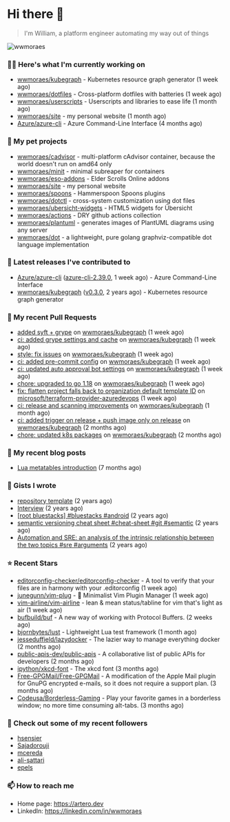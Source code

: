 # Hi there 👋

> I'm William, a platform engineer automating my way out of things

<img src="https://github-readme-stats.vercel.app/api?username=wwmoraes&show_icons=true" alt="wwmoraes" />

### 👨‍💻 Here's what I'm currently working on

- [wwmoraes/kubegraph](https://github.com/wwmoraes/kubegraph) - Kubernetes resource graph generator (1 week ago)
- [wwmoraes/dotfiles](https://github.com/wwmoraes/dotfiles) - Cross-platform dotfiles with batteries (1 week ago)
- [wwmoraes/userscripts](https://github.com/wwmoraes/userscripts) - Userscripts and libraries to ease life (1 month ago)
- [wwmoraes/site](https://github.com/wwmoraes/site) - my personal website (1 month ago)
- [Azure/azure-cli](https://github.com/Azure/azure-cli) - Azure Command-Line Interface (4 months ago)

### 🌱 My pet projects

- [wwmoraes/cadvisor](https://github.com/wwmoraes/cadvisor) - multi-platform cAdvisor container, because the world doesn&#39;t run on amd64 only
- [wwmoraes/minit](https://github.com/wwmoraes/minit) - minimal subreaper for containers
- [wwmoraes/eso-addons](https://github.com/wwmoraes/eso-addons) - Elder Scrolls Online addons
- [wwmoraes/site](https://github.com/wwmoraes/site) - my personal website
- [wwmoraes/spoons](https://github.com/wwmoraes/spoons) - Hammerspoon Spoons plugins
- [wwmoraes/dotctl](https://github.com/wwmoraes/dotctl) - cross-system customization using dot files
- [wwmoraes/ubersicht-widgets](https://github.com/wwmoraes/ubersicht-widgets) - HTML5 widgets for Übersicht
- [wwmoraes/actions](https://github.com/wwmoraes/actions) - DRY github actions collection
- [wwmoraes/plantuml](https://github.com/wwmoraes/plantuml) - generates images of PlantUML diagrams using any server
- [wwmoraes/dot](https://github.com/wwmoraes/dot) - a lightweight, pure golang graphviz-compatible dot language implementation

### 🔭 Latest releases I've contributed to

- [Azure/azure-cli](https://github.com/Azure/azure-cli) ([azure-cli-2.39.0](https://github.com/Azure/azure-cli/releases/tag/azure-cli-2.39.0), 1 week ago) - Azure Command-Line Interface
- [wwmoraes/kubegraph](https://github.com/wwmoraes/kubegraph) ([v0.3.0](https://github.com/wwmoraes/kubegraph/releases/tag/v0.3.0), 2 years ago) - Kubernetes resource graph generator

### 🔨 My recent Pull Requests

- [added syft &#43; grype](https://github.com/wwmoraes/kubegraph/pull/177) on [wwmoraes/kubegraph](https://github.com/wwmoraes/kubegraph) (1 week ago)
- [ci: added grype settings and cache](https://github.com/wwmoraes/kubegraph/pull/169) on [wwmoraes/kubegraph](https://github.com/wwmoraes/kubegraph) (1 week ago)
- [style: fix issues](https://github.com/wwmoraes/kubegraph/pull/168) on [wwmoraes/kubegraph](https://github.com/wwmoraes/kubegraph) (1 week ago)
- [ci: added pre-commit config](https://github.com/wwmoraes/kubegraph/pull/167) on [wwmoraes/kubegraph](https://github.com/wwmoraes/kubegraph) (1 week ago)
- [ci: updated auto approval bot settings](https://github.com/wwmoraes/kubegraph/pull/166) on [wwmoraes/kubegraph](https://github.com/wwmoraes/kubegraph) (1 week ago)
- [chore: upgraded to go 1.18](https://github.com/wwmoraes/kubegraph/pull/165) on [wwmoraes/kubegraph](https://github.com/wwmoraes/kubegraph) (1 week ago)
- [fix: flatten project falls back to organization default template ID](https://github.com/microsoft/terraform-provider-azuredevops/pull/626) on [microsoft/terraform-provider-azuredevops](https://github.com/microsoft/terraform-provider-azuredevops) (1 week ago)
- [ci: release and scanning improvements](https://github.com/wwmoraes/kubegraph/pull/158) on [wwmoraes/kubegraph](https://github.com/wwmoraes/kubegraph) (1 month ago)
- [ci: added trigger on release &#43; push image only on release](https://github.com/wwmoraes/kubegraph/pull/151) on [wwmoraes/kubegraph](https://github.com/wwmoraes/kubegraph) (2 months ago)
- [chore: updated k8s packages](https://github.com/wwmoraes/kubegraph/pull/150) on [wwmoraes/kubegraph](https://github.com/wwmoraes/kubegraph) (2 months ago)

### 📜 My recent blog posts

- [Lua metatables introduction](https://artero.dev/posts/lua-metatables-introduction/) (7 months ago)

### 📓 Gists I wrote

- [repository template](https://gist.github.com/75dc66767a9f487c8235c5423027f69c) (2 years ago)
- [Interview](https://gist.github.com/b2ac3c3d92414f5d57d3a0b567c78065) (2 years ago)
- [[root bluestacks] #bluestacks #android](https://gist.github.com/d5714685ebbe6fa5087f6bab489fa365) (2 years ago)
- [semantic versioning cheat sheet #cheat-sheet #git #semantic](https://gist.github.com/bd2ba1b347dd38ce9af9706388eed74f) (2 years ago)
- [Automation and SRE: an analysis of the intrinsic relationship between the two topics #sre #arguments](https://gist.github.com/1733d441d9c54a0e8164c8435ff9db8d) (2 years ago)

### ⭐ Recent Stars

- [editorconfig-checker/editorconfig-checker](https://github.com/editorconfig-checker/editorconfig-checker) - A tool to verify that your files are in harmony with your .editorconfig (1 week ago)
- [junegunn/vim-plug](https://github.com/junegunn/vim-plug) - :hibiscus: Minimalist Vim Plugin Manager (1 week ago)
- [vim-airline/vim-airline](https://github.com/vim-airline/vim-airline) - lean &amp; mean status/tabline for vim that&#39;s light as air (1 week ago)
- [bufbuild/buf](https://github.com/bufbuild/buf) - A new way of working with Protocol Buffers. (2 weeks ago)
- [bjornbytes/lust](https://github.com/bjornbytes/lust) - Lightweight Lua test framework (1 month ago)
- [jesseduffield/lazydocker](https://github.com/jesseduffield/lazydocker) - The lazier way to manage everything docker (2 months ago)
- [public-apis-dev/public-apis](https://github.com/public-apis-dev/public-apis) - A collaborative list of public APIs for developers (2 months ago)
- [ipython/xkcd-font](https://github.com/ipython/xkcd-font) - The xkcd font (3 months ago)
- [Free-GPGMail/Free-GPGMail](https://github.com/Free-GPGMail/Free-GPGMail) - A modification of the Apple Mail plugin for GnuPG encrypted e-mails, so it does not require a support plan. (3 months ago)
- [Codeusa/Borderless-Gaming](https://github.com/Codeusa/Borderless-Gaming) - Play your favorite games in a borderless window; no more time consuming alt-tabs.  (3 months ago)

### 👯 Check out some of my recent followers

- [hsensier](https://github.com/hsensier)
- [Sajadorouji](https://github.com/Sajadorouji)
- [mcereda](https://github.com/mcereda)
- [ali-sattari](https://github.com/ali-sattari)
- [epels](https://github.com/epels)

### 📫 How to reach me

- Home page: <https://artero.dev>
- LinkedIn: <https://linkedin.com/in/wwmoraes>
